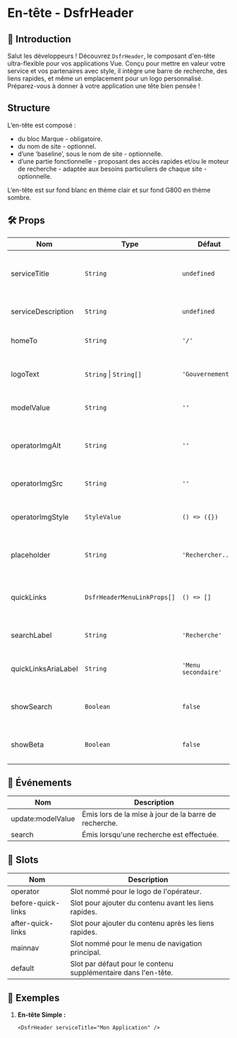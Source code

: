 # En-tête - DsfrHeader

## 🌟 Introduction

Salut les développeurs ! Découvrez `DsfrHeader`, le composant d'en-tête ultra-flexible pour vos applications Vue. Conçu pour mettre en valeur votre service et vos partenaires avec style, il intègre une barre de recherche, des liens rapides, et même un emplacement pour un logo personnalisé. Préparez-vous à donner à votre application une tête bien pensée !

## Structure

L’en-tête est composé :

- du bloc Marque - obligatoire.
- du nom de site - optionnel.
- d’une ‘baseline’, sous le nom de site - optionnelle.
- d’une partie fonctionnelle - proposant des accès rapides et/ou le moteur de recherche - adaptée aux besoins particuliers de chaque site - optionnelle.

L’en-tête est sur fond blanc en thème clair et sur fond G800 en thème sombre.

## 🛠️ Props

| Nom                   | Type                          | Défaut   | Obligatoire | Description                                              |
|-----------------------|-------------------------------|----------|-------------|----------------------------------------------------------|
| serviceTitle          | `String`                      | `undefined` |             | Titre du service affiché dans l'en-tête.                 |
| serviceDescription    | `String`                      | `undefined` |             | Description courte du service.                           |
| homeTo                | `String`                      | `'/'`      |             | Lien de la page d'accueil.                               |
| logoText              | `String` \| `String[]`        | `'Gouvernement'` |        | Texte ou texte alternatif du logo.                       |
| modelValue            | `String`                      | `''`       |             | Valeur pour la barre de recherche.                       |
| operatorImgAlt        | `String`                      | `''`       |             | Texte alternatif pour l'image de l'opérateur.            |
| operatorImgSrc        | `String`                      | `''`       |             | Source de l'image de l'opérateur.                        |
| operatorImgStyle      | `StyleValue`                  | `() => ({})` |           | Style CSS pour l'image de l'opérateur.                   |
| placeholder           | `String`                      | `'Rechercher...'` |        | Placeholder pour la barre de recherche.                  |
| quickLinks            | `DsfrHeaderMenuLinkProps[]`   | `() => []` |             | Liens rapides à afficher dans l'en-tête.                 |
| searchLabel           | `String`                      | `'Recherche'` |            | Label pour la barre de recherche.                        |
| quickLinksAriaLabel   | `String`                      | `'Menu secondaire'` |       | Label ARIA pour les liens rapides.                       |
| showSearch            | `Boolean`                     | `false`    |             | Affiche ou non la barre de recherche.                    |
| showBeta              | `Boolean`                     | `false`    |             | Affiche ou non l'indicateur BETA.                        |

## 📡 Événements

| Nom               | Description                                      |
|-------------------|--------------------------------------------------|
| update:modelValue | Émis lors de la mise à jour de la barre de recherche. |
| search            | Émis lorsqu'une recherche est effectuée.         |

## 🧩 Slots

| Nom                  | Description                                                    |
|----------------------|----------------------------------------------------------------|
| operator             | Slot nommé pour le logo de l'opérateur.                        |
| before-quick-links   | Slot pour ajouter du contenu avant les liens rapides.          |
| after-quick-links    | Slot pour ajouter du contenu après les liens rapides.          |
| mainnav              | Slot nommé pour le menu de navigation principal.               |
| default              | Slot par défaut pour le contenu supplémentaire dans l'en-tête. |

## 📝 Exemples

1. **En-tête Simple :**

   ```vue
   <DsfrHeader serviceTitle="Mon Application" />
